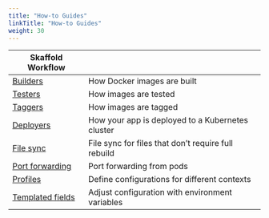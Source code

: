 ```yaml
---
title: "How-to Guides"
linkTitle: "How-to Guides"
weight: 30
---
```


| Skaffold Workflow | |
|----------|---|
| [Builders](/docs/how-tos/builders) | How Docker images are built |
| [Testers](/docs/how-tos/testers) | How images are tested |
| [Taggers](/docs/how-tos/taggers) | How images are tagged |
| [Deployers](/docs/how-tos/deployers) | How your app is deployed to a Kubernetes cluster |
| [File sync](/docs/how-tos/filesync) | File sync for files that don’t require full rebuild |
| [Port forwarding](/docs/how-tos/portforward) | Port forwarding from pods |
| [Profiles](/docs/how-tos/profiles) | Define configurations for different contexts |
| [Templated fields](/docs/how-tos/templating) | Adjust configuration with environment variables |
